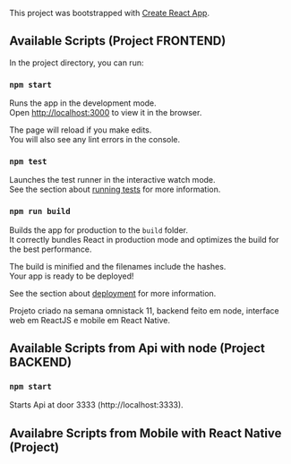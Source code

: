 This project was bootstrapped with [Create React App](https://github.com/facebook/create-react-app).

## Available Scripts (Project FRONTEND)

In the project directory, you can run:

### `npm start`

Runs the app in the development mode.<br />
Open [http://localhost:3000](http://localhost:3000) to view it in the browser.

The page will reload if you make edits.<br />
You will also see any lint errors in the console.

### `npm test`

Launches the test runner in the interactive watch mode.<br />
See the section about [running tests](https://facebook.github.io/create-react-app/docs/running-tests) for more information.

### `npm run build`

Builds the app for production to the `build` folder.<br />
It correctly bundles React in production mode and optimizes the build for the best performance.

The build is minified and the filenames include the hashes.<br />
Your app is ready to be deployed!

See the section about [deployment](https://facebook.github.io/create-react-app/docs/deployment) for more information.

Projeto criado na semana omnistack 11, backend feito em node, interface web em ReactJS e mobile em React Native.


## Available Scripts from Api with node (Project BACKEND)

### `npm start`

Starts Api at door 3333 (http://localhost:3333).<br />


## Availabre Scripts from Mobile with React Native (Project)

